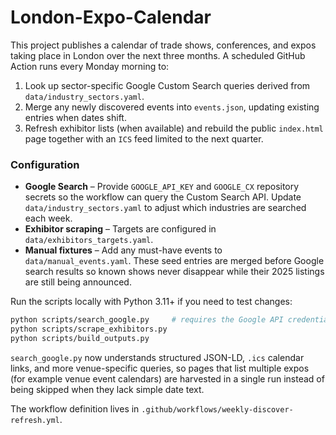 # London-Expo-Calendar

This project publishes a calendar of trade shows, conferences, and expos taking
place in London over the next three months. A scheduled GitHub Action runs every
Monday morning to:

1. Look up sector-specific Google Custom Search queries derived from
   `data/industry_sectors.yaml`.
2. Merge any newly discovered events into `events.json`, updating existing
   entries when dates shift.
3. Refresh exhibitor lists (when available) and rebuild the public `index.html`
   page together with an `ICS` feed limited to the next quarter.

### Configuration

- **Google Search** – Provide `GOOGLE_API_KEY` and `GOOGLE_CX` repository secrets
  so the workflow can query the Custom Search API. Update
  `data/industry_sectors.yaml` to adjust which industries are searched each
  week.
- **Exhibitor scraping** – Targets are configured in
  `data/exhibitors_targets.yaml`.
- **Manual fixtures** – Add any must-have events to `data/manual_events.yaml`.
  These seed entries are merged before Google search results so known shows
  never disappear while their 2025 listings are still being announced.

Run the scripts locally with Python 3.11+ if you need to test changes:

```bash
python scripts/search_google.py     # requires the Google API credentials
python scripts/scrape_exhibitors.py
python scripts/build_outputs.py
```

`search_google.py` now understands structured JSON-LD, `.ics` calendar links,
and more venue-specific queries, so pages that list multiple expos (for
example venue event calendars) are harvested in a single run instead of being
skipped when they lack simple date text.

The workflow definition lives in `.github/workflows/weekly-discover-refresh.yml`.
